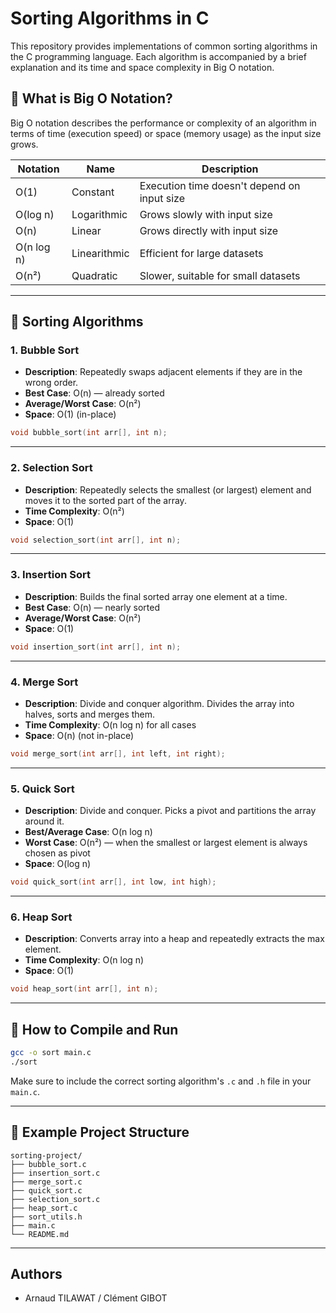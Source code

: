# Sorting Algorithms in C

This repository provides implementations of common sorting algorithms in the C programming language. Each algorithm is accompanied by a brief explanation and its time and space complexity in Big O notation.

## 📌 What is Big O Notation?

Big O notation describes the performance or complexity of an algorithm in terms of time (execution speed) or space (memory usage) as the input size grows.

| Notation   | Name         | Description                                 |
|------------|--------------|---------------------------------------------|
| O(1)       | Constant     | Execution time doesn't depend on input size |
| O(log n)   | Logarithmic  | Grows slowly with input size                |
| O(n)       | Linear       | Grows directly with input size              |
| O(n log n) | Linearithmic | Efficient for large datasets                |
| O(n²)      | Quadratic    | Slower, suitable for small datasets         |

---

## 🧮 Sorting Algorithms

### 1. **Bubble Sort**
- **Description**: Repeatedly swaps adjacent elements if they are in the wrong order.
- **Best Case**: O(n) — already sorted
- **Average/Worst Case**: O(n²)
- **Space**: O(1) (in-place)

```c
void bubble_sort(int arr[], int n);
```

---

### 2. **Selection Sort**
- **Description**: Repeatedly selects the smallest (or largest) element and moves it to the sorted part of the array.
- **Time Complexity**: O(n²)
- **Space**: O(1)

```c
void selection_sort(int arr[], int n);
```

---

### 3. **Insertion Sort**
- **Description**: Builds the final sorted array one element at a time.
- **Best Case**: O(n) — nearly sorted
- **Average/Worst Case**: O(n²)
- **Space**: O(1)

```c
void insertion_sort(int arr[], int n);
```

---

### 4. **Merge Sort**
- **Description**: Divide and conquer algorithm. Divides the array into halves, sorts and merges them.
- **Time Complexity**: O(n log n) for all cases
- **Space**: O(n) (not in-place)

```c
void merge_sort(int arr[], int left, int right);
```

---

### 5. **Quick Sort**
- **Description**: Divide and conquer. Picks a pivot and partitions the array around it.
- **Best/Average Case**: O(n log n)
- **Worst Case**: O(n²) — when the smallest or largest element is always chosen as pivot
- **Space**: O(log n)

```c
void quick_sort(int arr[], int low, int high);
```

---

### 6. **Heap Sort**
- **Description**: Converts array into a heap and repeatedly extracts the max element.
- **Time Complexity**: O(n log n)
- **Space**: O(1)

```c
void heap_sort(int arr[], int n);
```

---

## 🧪 How to Compile and Run

```bash
gcc -o sort main.c
./sort
```

Make sure to include the correct sorting algorithm's `.c` and `.h` file in your `main.c`.

---

## 📂 Example Project Structure

```
sorting-project/
├── bubble_sort.c
├── insertion_sort.c
├── merge_sort.c
├── quick_sort.c
├── selection_sort.c
├── heap_sort.c
├── sort_utils.h
├── main.c
└── README.md
```

---
## Authors

- Arnaud TILAWAT / Clément GIBOT